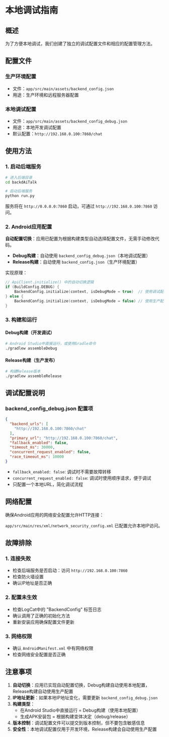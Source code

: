 # 本地调试指南

## 概述

为了方便本地调试，我们创建了独立的调试配置文件和相应的配置管理方法。

## 配置文件

### 生产环境配置
- 文件：`app/src/main/assets/backend_config.json`
- 用途：生产环境和远程服务器配置

### 本地调试配置
- 文件：`app/src/main/assets/backend_config_debug.json`
- 用途：本地开发调试配置
- 默认配置：`http://192.168.0.100:7860/chat`

## 使用方法

### 1. 启动后端服务

```bash
# 进入后端目录
cd backdAiTalk

# 启动后端服务
python run.py
```

服务将在 `http://0.0.0.0:7860` 启动，可通过 `http://192.168.0.100:7860` 访问。

### 2. Android应用配置

**自动配置切换**：应用已配置为根据构建类型自动选择配置文件，无需手动修改代码。

- **Debug构建**：自动使用 `backend_config_debug.json`（本地调试配置）
- **Release构建**：自动使用 `backend_config.json`（生产环境配置）

实现原理：
```kotlin
// ApiClient.initialize() 中的自动切换逻辑
if (BuildConfig.DEBUG) {
    BackendConfig.initialize(context, isDebugMode = true)  // 使用调试配置
} else {
    BackendConfig.initialize(context, isDebugMode = false) // 使用生产配置
}
```

### 3. 构建和运行

#### Debug构建（开发调试）
```bash
# Android Studio中直接运行，或使用Gradle命令
./gradlew assembleDebug
```

#### Release构建（生产发布）
```bash
# 构建Release版本
./gradlew assembleRelease
```

## 调试配置说明

### backend_config_debug.json 配置项

```json
{
  "backend_urls": [
    "http://192.168.0.100:7860/chat"
  ],
  "primary_url": "http://192.168.0.100:7860/chat",
  "fallback_enabled": false,
  "timeout_ms": 30000,
  "concurrent_request_enabled": false,
  "race_timeout_ms": 10000
}
```

- `fallback_enabled: false`: 调试时不需要故障转移
- `concurrent_request_enabled: false`: 调试时使用顺序请求，便于调试
- 只配置一个本地URL，简化调试流程

## 网络配置

确保Android应用的网络安全配置允许HTTP连接：

`app/src/main/res/xml/network_security_config.xml` 已配置允许本地IP访问。

## 故障排除

### 1. 连接失败
- 检查后端服务是否启动：访问 `http://192.168.0.100:7860`
- 检查防火墙设置
- 确认IP地址是否正确

### 2. 配置未生效
- 检查LogCat中的 "BackendConfig" 标签日志
- 确认调用了正确的初始化方法
- 重新安装应用确保配置文件更新

### 3. 网络权限
- 确认 `AndroidManifest.xml` 中有网络权限
- 检查网络安全配置是否正确

## 注意事项

1. **自动切换**：应用已实现自动配置切换，Debug构建自动使用本地配置，Release构建自动使用生产配置
2. **IP地址更新**：如果本地IP地址变化，需要更新 `backend_config_debug.json`
3. **构建类型**：
   - 在Android Studio中直接运行 = Debug构建（使用本地配置）
   - 生成APK安装包 = 根据构建变体决定（debug/release）
4. **版本控制**：调试配置文件可以提交到版本控制，但不要包含敏感信息
5. **安全性**：本地调试配置仅用于开发环境，Release构建会自动使用生产配置